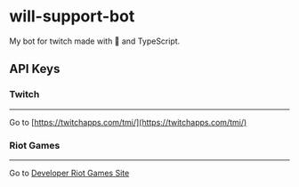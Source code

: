 # will-support-bot
My bot for twitch made with 💜 and TypeScript.
## API Keys

### Twitch
---
Go to [https://twitchapps.com/tmi/](https://twitchapps.com/tmi/)

### Riot Games
---
Go to [Developer Riot Games Site](https://developer.riotgames.com/)
